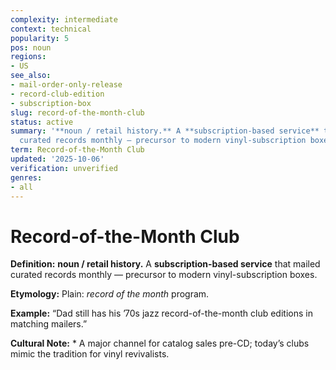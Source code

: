 ```yaml
---
complexity: intermediate
context: technical
popularity: 5
pos: noun
regions:
- US
see_also:
- mail-order-only-release
- record-club-edition
- subscription-box
slug: record-of-the-month-club
status: active
summary: '**noun / retail history.** A **subscription-based service** that mailed
  curated records monthly — precursor to modern vinyl-subscription boxes.'
term: Record-of-the-Month Club
updated: '2025-10-06'
verification: unverified
genres:
- all
---
```


# Record-of-the-Month Club

**Definition:** **noun / retail history.** A **subscription-based service** that mailed curated records monthly — precursor to modern vinyl-subscription boxes.

**Etymology:** Plain: *record of the month* program.

**Example:** “Dad still has his ’70s jazz record-of-the-month club editions in matching mailers.”

**Cultural Note:** * A major channel for catalog sales pre-CD; today’s clubs mimic the tradition for vinyl revivalists.

